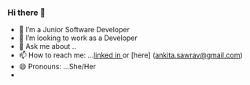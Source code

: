 ### Hi there 👋

<!-- 
**ankitaSawrav/AnkitaSawrav** is a ✨ _special_ ✨ repository because its `README.md` (this file) appears on your GitHub profile. -->
<!-- 
<a href="URL_REDIRECT" target="blank"><img align="center" src="URL_TO_YOUR_IMAGE" height="100" /></a>

Here are some ideas to get you started: -->

- 👋 I’m a Junior Software Developer 
- 👯 I’m looking to work as a Developer 
- 💬 Ask me about ..
- 📫 How to reach me: ...[linked in ](https://www.linkedin.com/in/ankita-sawrav/) or [here] (ankita.sawrav@gmail.com)
- 😄 Pronouns: ...She/Her
-

